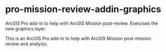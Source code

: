 # pro-mission-review-addin-graphics
ArcGIS Pro add-in to help with ArcGIS Mission post-review. Exercises the new graphics layer.

This is an ArcGIS Pro add-in to help with ArcGIS Mission post-mission review and analysis.
